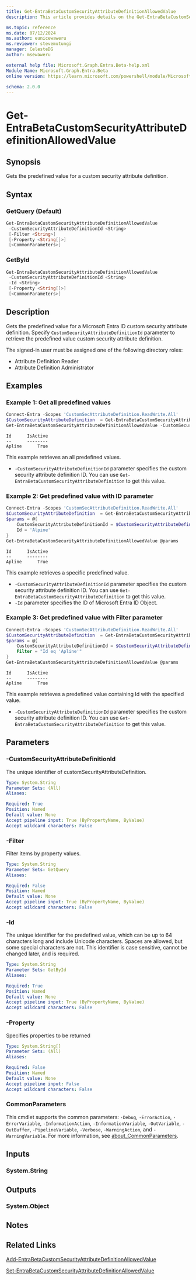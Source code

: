 ```yaml
---
title: Get-EntraBetaCustomSecurityAttributeDefinitionAllowedValue
description: This article provides details on the Get-EntraBetaCustomSecurityAttributeDefinitionAllowedValue command.

ms.topic: reference
ms.date: 07/12/2024
ms.author: eunicewaweru
ms.reviewer: stevemutungi
manager: CelesteDG
author: msewaweru

external help file: Microsoft.Graph.Entra.Beta-help.xml
Module Name: Microsoft.Graph.Entra.Beta
online version: https://learn.microsoft.com/powershell/module/Microsoft.Graph.Entra.Beta/Get-EntraBetaCustomSecurityAttributeDefinitionAllowedValue

schema: 2.0.0
---
```


# Get-EntraBetaCustomSecurityAttributeDefinitionAllowedValue

## Synopsis

Gets the predefined value for a custom security attribute definition.

## Syntax

### GetQuery (Default)

```powershell
Get-EntraBetaCustomSecurityAttributeDefinitionAllowedValue
 -CustomSecurityAttributeDefinitionId <String>
 [-Filter <String>]
 [-Property <String[]>]
 [<CommonParameters>]
```

### GetById

```powershell
Get-EntraBetaCustomSecurityAttributeDefinitionAllowedValue
 -CustomSecurityAttributeDefinitionId <String>
 -Id <String>
 [-Property <String[]>]
 [<CommonParameters>]
```

## Description

Gets the predefined value for a Microsoft Entra ID custom security attribute definition. Specify `CustomSecurityAttributeDefinitionId` parameter to retrieve the predefined value custom security attribute definition.

The signed-in user must be assigned one of the following directory roles:

- Attribute Definition Reader
- Attribute Definition Administrator

## Examples

### Example 1: Get all predefined values

```powershell
Connect-Entra -Scopes 'CustomSecAttributeDefinition.ReadWrite.All'
$CustomSecurityAttributeDefinition  = Get-EntraBetaCustomSecurityAttributeDefinition -Id '<attributename_attributedefinition>'
Get-EntraBetaCustomSecurityAttributeDefinitionAllowedValue -CustomSecurityAttributeDefinitionId $CustomSecurityAttributeDefinition.Id
```

```Output
Id      IsActive
--      --------
Apline      True
```

This example retrieves an all predefined values.

- `-CustomSecurityAttributeDefinitionId` parameter specifies the custom security attribute definition ID. You can use `Get-EntraBetaCustomSecurityAttributeDefinition` to get this value.

### Example 2: Get predefined value with ID parameter

```powershell
Connect-Entra -Scopes 'CustomSecAttributeDefinition.ReadWrite.All'
$CustomSecurityAttributeDefinition  = Get-EntraBetaCustomSecurityAttributeDefinition -Id '<attributename_attributedefinition>'
$params = @{
    CustomSecurityAttributeDefinitionId = $CustomSecurityAttributeDefinition.Id
    Id = 'Alpine'
}
Get-EntraBetaCustomSecurityAttributeDefinitionAllowedValue @params
```

```Output
Id      IsActive
--      --------
Apline      True
```

This example retrieves a specific predefined value.

- `-CustomSecurityAttributeDefinitionId` parameter specifies the custom security attribute definition ID. You can use `Get-EntraBetaCustomSecurityAttributeDefinition` to get this value.
- `-Id` parameter specifies the ID of Microsoft Entra ID Object.

### Example 3: Get predefined value with Filter parameter

```powershell
Connect-Entra -Scopes 'CustomSecAttributeDefinition.ReadWrite.All'
$CustomSecurityAttributeDefinition  = Get-EntraBetaCustomSecurityAttributeDefinition -Id '<attributename_attributedefinition>'
$params = @{
    CustomSecurityAttributeDefinitionId = $CustomSecurityAttributeDefinition.Id
    Filter = "Id eq 'Apline'"
}
Get-EntraBetaCustomSecurityAttributeDefinitionAllowedValue @params
```

```Output
Id      IsActive
--      --------
Apline      True
```

This example retrieves a predefined value containing Id with the specified value.

- `-CustomSecurityAttributeDefinitionId` parameter specifies the custom security attribute definition ID. You can use `Get-EntraBetaCustomSecurityAttributeDefinition` to get this value.

## Parameters

### -CustomSecurityAttributeDefinitionId

The unique identifier of customSecurityAttributeDefinition.

```yaml
Type: System.String
Parameter Sets: (All)
Aliases:

Required: True
Position: Named
Default value: None
Accept pipeline input: True (ByPropertyName, ByValue)
Accept wildcard characters: False
```

### -Filter

Filter items by property values.

```yaml
Type: System.String
Parameter Sets: GetQuery
Aliases:

Required: False
Position: Named
Default value: None
Accept pipeline input: True (ByPropertyName, ByValue)
Accept wildcard characters: False
```

### -Id

The unique identifier for the predefined value, which can be up to 64 characters long and include Unicode characters. Spaces are allowed, but some special characters are not. This identifier is case sensitive, cannot be changed later, and is required.

```yaml
Type: System.String
Parameter Sets: GetById
Aliases:

Required: True
Position: Named
Default value: None
Accept pipeline input: True (ByPropertyName, ByValue)
Accept wildcard characters: False
```

### -Property

Specifies properties to be returned

```yaml
Type: System.String[]
Parameter Sets: (All)
Aliases:

Required: False
Position: Named
Default value: None
Accept pipeline input: False
Accept wildcard characters: False
```

### CommonParameters

This cmdlet supports the common parameters: `-Debug`, `-ErrorAction`, `-ErrorVariable`, `-InformationAction`, `-InformationVariable`, `-OutVariable`, `-OutBuffer`, `-PipelineVariable`, `-Verbose`, `-WarningAction`, and `-WarningVariable`. For more information, see [about_CommonParameters](https://go.microsoft.com/fwlink/?LinkID=113216).

## Inputs

### System.String

## Outputs

### System.Object

## Notes

## Related Links

[Add-EntraBetaCustomSecurityAttributeDefinitionAllowedValue](Add-EntraBetaCustomSecurityAttributeDefinitionAllowedValue.md)

[Set-EntraBetaCustomSecurityAttributeDefinitionAllowedValue](Set-EntraBetaCustomSecurityAttributeDefinitionAllowedValue.md)
